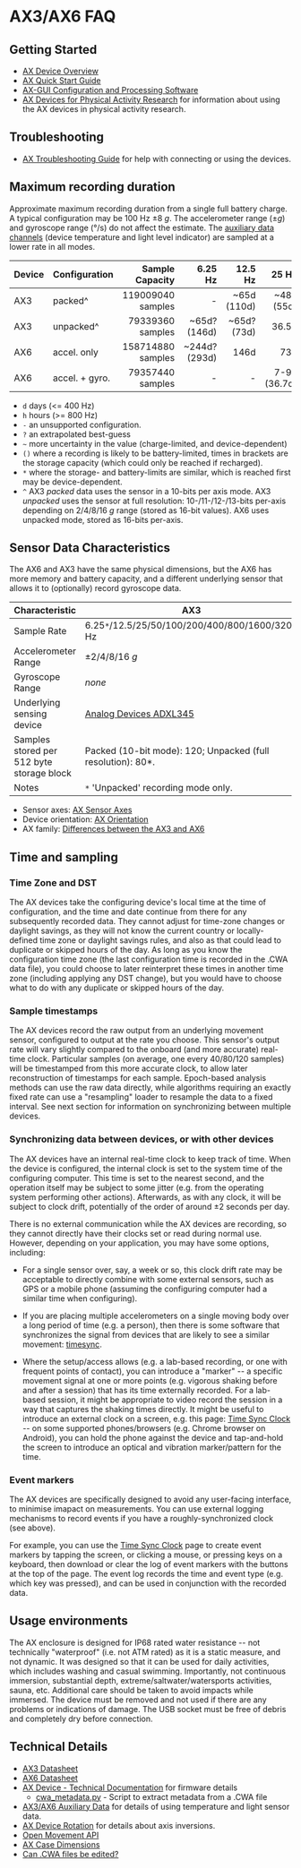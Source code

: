 # AX3/AX6 FAQ

## Getting Started

* [AX Device Overview](https://github.com/digitalinteraction/openmovement/wiki/AX3)
* [AX Quick Start Guide](https://github.com/digitalinteraction/openmovement/blob/master/Docs/ax3/AX3%20Quick%20start%20guide.pdf)
* [AX-GUI Configuration and Processing Software](https://github.com/digitalinteraction/openmovement/wiki/AX3-GUI)
* [AX Devices for Physical Activity Research](https://github.com/digitalinteraction/openmovement/blob/master/Docs/ax3/ax3-research.md) for information about using the AX devices in physical activity research.


## Troubleshooting

* [AX Troubleshooting Guide](https://github.com/digitalinteraction/openmovement/blob/master/Docs/ax3/ax3-troubleshooting.md) for help with connecting or using the devices.


## Maximum recording duration

Approximate maximum recording duration from a single full battery charge.  A typical configuration may be 100 Hz &plusmn;8 _g_.  The accelerometer range (&plusmn;_g_) and gyroscope range (&deg;/s) do not affect the estimate.  The [auxiliary data channels](ax3-auxiliary.md) (device temperature and light level indicator) are sampled at a lower rate in all modes.  

| Device  | Configuration  |   Sample Capacity |       6.25 Hz |     12.5 Hz |        25 Hz |      50 Hz |  100 Hz | 200 Hz | 400 Hz | 800 Hz | 1600 Hz | 3200 Hz |
|---------|----------------|------------------:|--------------:|------------:|-------------:|-----------:|--------:|-------:|-------:|-------:|--------:|--------:|
| AX3     | packed^        | 119009040 samples |             - | ~65d (110d) |   ~48d (55d) |       27d* |  13.5d* |   6.8d |   3.4d |  41.3h |   20.6h |   10.3h |
| AX3     | unpacked^      |  79339360 samples |  ~65d? (146d) | ~65d? (73d) |        36.5d |        18d |     9d* |   4.5d |   2.3d |  27.5h |   13.7h |    6.8h |
| AX6     | accel. only    | 158714880 samples | ~244d? (293d) |        146d |          73d |      36.5d |  18.3d  |   9.1d |   4.5d |  55.1h |   27.5h |       - |
| AX6     | accel. + gyro. |  79357440 samples |             - |           - | 7-9d (36.7d) | 7-9d (18d) |   7-9d* |   4.5d |   2.3d |  27.5h |   13.7h |       - |

* `d` days (<= 400 Hz)
* `h` hours (>= 800 Hz)
* `-` an unsupported configuration. 
* `?` an extrapolated best-guess
* `~` more uncertainty in the value (charge-limited, and device-dependent)
* `()` where a recording is likely to be battery-limited, times in brackets are the storage capacity (which could only be reached if recharged). 
* `*` where the storage- and battery-limits are similar, which is reached first may be device-dependent.
* `^` AX3 *packed* data uses the sensor in a 10-bits per axis mode.  AX3 *unpacked* uses the sensor at full resolution: 10-/11-/12-/13-bits per-axis depending on 2/4/8/16 *g* range (stored as 16-bit values).  AX6 uses unpacked mode, stored as 16-bits per-axis.

<!-- AX6 12.5Hz Accelerometer-only 149 days 100%-39% battery -->


## Sensor Data Characteristics

The AX6 and AX3 have the same physical dimensions, but the AX6 has more memory and battery capacity, and a different underlying sensor that allows it to (optionally) record gyroscope data.

| Characteristic             | AX3                                             | AX6                                           |
|----------------------------|-------------------------------------------------|-----------------------------------------------|
| Sample Rate                | 6.25`*`/12.5/25/50/100/200/400/800/1600/3200 Hz | 6.25`*`/12.5`*`/25/50/100/200/400/800/1600 Hz |
| Accelerometer Range        | &plusmn;2/4/8/16 _g_                            | &plusmn;2/4/8/16 _g_                          |
| Gyroscope Range            | _none_                                           | 125/250/500/1000/2000 &deg;/s                 |
| Underlying sensing device  | [Analog Devices ADXL345](https://www.analog.com/media/en/technical-documentation/data-sheets/ADXL345.pdf) | [Bosch BMI160](https://www.bosch-sensortec.com/media/boschsensortec/downloads/datasheets/bst-bmi160-ds000.pdf) |
| Samples stored per 512 byte storage block | Packed (10-bit mode): 120; Unpacked (full resolution): 80*. | Accelerometer-only: 80*; Accelerometer+Gyroscope: 40. |
| Notes                      | `*` 'Unpacked' recording mode only.             | `*` With gyroscope off.                       |

* Sensor axes: [AX Sensor Axes](https://github.com/digitalinteraction/openmovement/blob/master/Docs/ax3/ax3-rotation.md)
* Device orientation: [AX Orientation](https://github.com/digitalinteraction/openmovement/blob/master/Docs/ax3/ax-orientation.png)
* AX family: [Differences between the AX3 and AX6](https://github.com/digitalinteraction/openmovement/blob/master/Docs/ax3/ax3-auxiliary.md#differences-between-the-ax3-and-ax6)


## Time and sampling

### Time Zone and DST

The AX devices take the configuring device's local time at the time of configuration, and the time and date continue from there for any subsequently recorded data.  They cannot adjust for time-zone changes or daylight savings, as they will not know the current country or locally-defined time zone or daylight savings rules, and also as that could lead to duplicate or skipped hours of the day.  As long as you know the configuration time zone (the last configuration time is recorded in the .CWA data file), you could choose to later reinterpret these times in another time zone (including applying any DST change), but you would have to choose what to do with any duplicate or skipped hours of the day.

### Sample timestamps

The AX devices record the raw output from an underlying movement sensor, configured to output at the rate you choose.  This sensor's output rate will vary slightly compared to the onboard (and more accurate) real-time clock.  Particular samples (on average, one every 40/80/120 samples) will be timestamped from this more accurate clock, to allow later reconstruction of timestamps for each sample.  Epoch-based analysis methods can use the raw data directly, while algorithms requiring an exactly fixed rate can use a "resampling" loader to resample the data to a fixed interval.  See next section for information on synchronizing between multiple devices.

### Synchronizing data between devices, or with other devices

The AX devices have an internal real-time clock to keep track of time.  When the device is configured, the internal clock is set to the system time of the configuring computer.  This time is set to the nearest second, and the operation itself may be subject to some jitter (e.g. from the operating system performing other actions).  Afterwards, as with any clock, it will be subject to clock drift, potentially of the order of around ±2 seconds per day.  
 
There is no external communication while the AX devices are recording, so they cannot directly have their clocks set or read during normal use.  However, depending on your application, you may have some options, including:
 
* For a single sensor over, say, a week or so, this clock drift rate may be acceptable to directly combine with some external sensors, such as GPS or a mobile phone (assuming the configuring computer had a similar time when configuring).
 
* If you are placing multiple accelerometers on a single moving body over a long period of time (e.g. a person), then there is some software that synchronizes the signal from devices that are likely to see a similar movement: [timesync](https://github.com/digitalinteraction/timesync/).
 
* Where the setup/access allows (e.g. a lab-based recording, or one with frequent points of contact), you can introduce a "marker" -- a specific movement signal at one or more points (e.g. vigorous shaking before and after a session) that has its time externally recorded.  For a lab-based session, it might be appropriate to video record the session in a way that captures the shaking times directly.  It might be useful to introduce an external clock on a screen, e.g. this page: [Time Sync Clock](https://config.openmovement.dev/timesync/) -- on some supported phones/browsers (e.g. Chrome browser on Android), you can hold the phone against the device and tap-and-hold the screen to introduce an optical and vibration marker/pattern for the time.

### Event markers

The AX devices are specifically designed to avoid any user-facing interface, to minimise imapact on measurements.  You can use external logging mechanisms to record events if you have a roughly-synchronized clock (see above).

For example, you can use the [Time Sync Clock](https://config.openmovement.dev/timesync/) page to create event markers by tapping the screen, or clicking a mouse, or pressing keys on a keyboard, then download or clear the log of event markers with the buttons at the top of the page.  The event log records the time and event type (e.g. which key was pressed), and can be used in conjunction with the recorded data.


## Usage environments

The AX enclosure is designed for IP68 rated water resistance -- not technically "waterproof" (i.e. not ATM rated) as it is a static measure, and not dynamic.  It was designed so that it can be used for daily activities, which includes washing and casual swimming.  Importantly, not continuous immersion, substantial depth, extreme/saltwater/watersports activities, sauna, etc.  Additional care should be taken to avoid impacts while immersed.  The device must be removed and not used if there are any problems or indications of damage.  The USB socket must be free of debris and completely dry before connection.


## Technical Details

* [AX3 Datasheet](https://github.com/digitalinteraction/openmovement/blob/master/Docs/ax3/AX3v2%20Datasheet.pdf)
* [AX6 Datasheet](https://github.com/digitalinteraction/openmovement/blob/master/Docs/ax3/AX6%20Datasheet.pdf)
* [AX Device - Technical Documentation](https://github.com/digitalinteraction/openmovement/blob/master/Docs/ax3/ax3-technical.md) for firmware details
    * [cwa_metadata.py](https://raw.githubusercontent.com/digitalinteraction/openmovement/master/Software/AX3/cwa-convert/python/cwa_metadata.py) - Script to extract metadata from a .CWA file
* [AX3/AX6 Auxiliary Data](ax3-auxiliary.md) for details of using temperature and light sensor data.
* [AX Device Rotation](https://github.com/digitalinteraction/openmovement/blob/master/Docs/ax3/ax3-rotation.md) for details about axis inversions.
* [Open Movement API](https://github.com/digitalinteraction/libomapi/)
* [AX Case Dimensions](https://raw.githubusercontent.com/digitalinteraction/openmovement/master/Docs/ax3/ax-case-dimensions.svg)
* [Can .CWA files be edited?](https://github.com/digitalinteraction/omsynth/blob/master/README.md#splicing-a-cwa-file)
